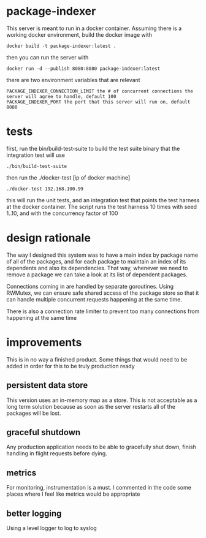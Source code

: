 # package-indexer

This server is meant to run in a docker container. Assuming there is a working docker environment, build the docker image with

```
docker build -t package-indexer:latest .
```

then you can run the server with

```
docker run -d --publish 8080:8080 package-indexer:latest
```
there are two environment variables that are relevant

```
PACKAGE_INDEXER_CONNECTION_LIMIT the # of concurrent connections the server will agree to handle, default 100
PACKAGE_INDEXER_PORT the port that this server will run on, default 8080

```

# tests
first, run the bin/build-test-suite to build the test suite binary that the integration test will use

```
./bin/build-test-suite
```

then run the ./docker-test [ip of docker machine]

```
./docker-test 192.168.100.99
```

this will run the unit tests, and an integration test that points the test harness at the docker container. The script runs the test harness 10 times with seed 1..10, and with the concurrency factor of 100

# design rationale
The way I designed this system was to have a main index by package name of all of the packages, and for each package to maintain an index of its dependents and also its dependencies. That way, whenever we need to remove a package we can take a look at its list of dependent packages.

Connections coming in are handled by separate goroutines. Using RWMutex, we can ensure safe shared access of the package store so that it can handle multiple concurrent requests happening at the same time.

There is also a connection rate limiter to prevent too many connections from happening at the same time

# improvements
This is in no way a finished product. Some things that would need to be added in order for this to be truly production ready

## persistent data store
This version uses an in-memory map as a store. This is not acceptable as a long term solution because as soon as the server restarts all of the packages will be lost.

## graceful shutdown
Any production application needs to be able to gracefully shut down, finish handling in flight requests before dying.

## metrics
For monitoring, instrumentation is a must. I commented in the code some places where I feel like metrics would be appropriate

## better logging
Using a level logger to log to syslog



